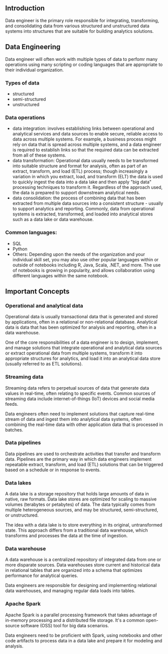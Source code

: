 ## Introduction

Data engineer is the primary role responsible for integrating, transforming, and consolidating data from various structured and unstructured data systems into structures that are suitable for building analytics solutions. 

## Data Engineering

Data engineer will often work with multiple types of data to perfomr many operations using many scripting or coding languages that are appropriate to their individual organization. 

### Types of data
- structured
- semi-structured
- unstructured

### Data operations
- data integration: involves establishing links between operational and analytical services and data sources to enable secure, reliable access to data across multiple systems. For example, a business process might rely on data that is spread across multiple systems, and a data engineer is required to establish links so that the required data can be extracted from all of these systems.
- data transformation: Operational data usually needs to be transformed into suitable structure and format for analysis, often as part of an extract, transform, and load (ETL) process; though increasingly a variation in which you extract, load, and transform (ELT) the data is used to quickly ingest the data into a data lake and then apply "big data" processing techniques to transform it. Regardless of the approach used, the data is prepared to support downstream analytical needs.
- data consolidation: the process of combining data that has been extracted from multiple data sources into a consistent structure - usually to support analytics and reporting. Commonly, data from operational systems is extracted, transformed, and loaded into analytical stores such as a data lake or data warehouse.

### Common languages:
- SQL
- Python
- Others: Depending upon the needs of the organization and your individual skill set, you may also use other popular languages within or outside of notebooks including R, Java, Scala, .NET, and more. The use of notebooks is growing in popularity, and allows collaboration using different languages within the same notebook.

## Important Concepts

### Operational and analytical data
Operational data is usually transactional data that is generated and stored by applications, often in a relational or non-relational database. Analytical data is data that has been optimized for analysis and reporting, often in a data warehouse.

One of the core responsibilities of a data engineer is to design, implement, and manage solutions that integrate operational and analytical data sources or extract operational data from multiple systems, transform it into appropriate structures for analytics, and load it into an analytical data store (usually referred to as ETL solutions).

### Streaming data
Streaming data refers to perpetual sources of data that generate data values in real-time, often relating to specific events. Common sources of streaming data include internet-of-things (IoT) devices and social media feeds.

Data engineers often need to implement solutions that capture real-time stream of data and ingest them into analytical data systems, often combining the real-time data with other application data that is processed in batches.

### Data pipelines
Data pipelines are used to orchestrate activities that transfer and transform data. Pipelines are the primary way in which data engineers implement repeatable extract, transform, and load (ETL) solutions that can be triggered based on a schedule or in response to events.

### Data lakes
A data lake is a storage repository that holds large amounts of data in native, raw formats. Data lake stores are optimized for scaling to massive volumes (terabytes or petabytes) of data. The data typically comes from multiple heterogeneous sources, and may be structured, semi-structured, or unstructured.

The idea with a data lake is to store everything in its original, untransformed state. This approach differs from a traditional data warehouse, which transforms and processes the data at the time of ingestion.

### Data warehouse
A data warehouse is a centralized repository of integrated data from one or more disparate sources. Data warehouses store current and historical data in relational tables that are organized into a schema that optimizes performance for analytical queries.

Data engineers are responsible for designing and implementing relational data warehouses, and managing regular data loads into tables.

### Apache Spark
Apache Spark is a parallel processing framework that takes advantage of in-memory processing and a distributed file storage. It's a common open-source software (OSS) tool for big data scenarios.

Data engineers need to be proficient with Spark, using notebooks and other code artifacts to process data in a data lake and prepare it for modeling and analysis.
